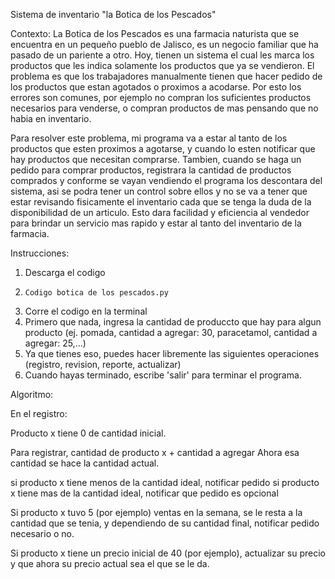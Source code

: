 Sistema de inventario "la Botica de los Pescados"

Contexto:
La Botica de los Pescados es una farmacia naturista que se encuentra en un pequeño pueblo de Jalisco, es un negocio familiar que ha pasado de un pariente a otro. Hoy, tienen un sistema el cual les marca los productos que les indica solamente los productos que ya se vendieron. El problema es que los trabajadores manualmente tienen que hacer pedido de los productos que estan agotados o proximos a acodarse. Por esto los errores son comunes, por ejemplo no compran los suficientes productos necesarios para venderse, o compran productos de mas pensando que no habia en inventario. 

Para resolver este problema, mi programa va a estar al tanto de los productos que esten proximos a agotarse, y cuando lo esten notificar que hay productos que necesitan comprarse. Tambien, cuando se haga un pedido para comprar productos, registrara la cantidad de productos comprados y conforme se vayan vendiendo el programa los descontara del sistema, asi se podra tener un control sobre ellos y no se va a tener que estar revisando fisicamente el inventario cada que se tenga la duda de la disponibilidad de un articulo. Esto dara facilidad y eficiencia al vendedor para brindar un servicio mas rapido y estar al tanto del inventario de la farmacia. 

Instrucciones: 
1. Descarga el codigo
2.     Codigo botica de los pescados.py
3. Corre el codigo en la terminal
4. Primero que nada, ingresa la cantidad de produccto que hay para algun producto (ej. pomada, cantidad a agregar: 30, paracetamol, cantidad a agregar: 25,...)
5. Ya que tienes eso, puedes hacer libremente las siguientes operaciones (registro, revision, reporte, actualizar)
6. Cuando hayas terminado, escribe 'salir' para terminar el programa.

Algoritmo: 

En el registro:

Producto x tiene 0 de cantidad inicial.

Para registrar, cantidad de producto x + cantidad a agregar
Ahora esa cantidad se hace la cantidad actual.

si producto x tiene menos de la cantidad ideal, notificar pedido
si producto x tiene mas de la cantidad ideal, notificar que pedido es opcional

Si producto x tuvo 5 (por ejemplo) ventas en la semana, se le resta a la cantidad que se tenia, y dependiendo de su cantidad final, notificar pedido necesario o no.

Si producto x tiene un precio inicial de 40 (por ejemplo), actualizar su precio y que ahora su precio actual sea el que se le da.

